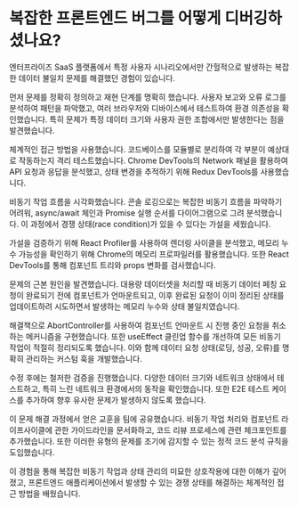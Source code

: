 # 복잡한 프론트엔드 버그를 어떻게 디버깅하셨나요?

엔터프라이즈 SaaS 플랫폼에서 특정 사용자 시나리오에서만 간헐적으로 발생하는 복잡한 데이터 불일치 문제를 해결했던 경험이 있습니다.

먼저 문제를 정확히 정의하고 재현 단계를 명확히 했습니다. 사용자 보고와 오류 로그를 분석하여 패턴을 파악했고, 여러 브라우저와 디바이스에서 테스트하여 환경 의존성을 확인했습니다. 특히 문제가 특정 데이터 크기와 사용자 권한 조합에서만 발생한다는 점을 발견했습니다.

체계적인 접근 방법을 사용했습니다. 코드베이스를 모듈별로 분리하여 각 부분이 예상대로 작동하는지 격리 테스트했습니다. Chrome DevTools의 Network 패널을 활용하여 API 요청과 응답을 분석했고, 상태 변경을 추적하기 위해 Redux DevTools를 사용했습니다.

비동기 작업 흐름을 시각화했습니다. 콘솔 로깅으로는 복잡한 비동기 흐름을 파악하기 어려워, async/await 체인과 Promise 실행 순서를 다이어그램으로 그려 분석했습니다. 이 과정에서 경쟁 상태(race condition)가 있을 수 있다는 가설을 세웠습니다.

가설을 검증하기 위해 React Profiler를 사용하여 렌더링 사이클을 분석했고, 메모리 누수 가능성을 확인하기 위해 Chrome의 메모리 프로파일러를 활용했습니다. 또한 React DevTools를 통해 컴포넌트 트리와 props 변화를 검사했습니다.

문제의 근본 원인을 발견했습니다. 대용량 데이터셋을 처리할 때 비동기 데이터 페칭 요청이 완료되기 전에 컴포넌트가 언마운트되고, 이후 완료된 요청이 이미 정리된 상태를 업데이트하려 시도하면서 발생하는 메모리 누수와 상태 불일치였습니다.

해결책으로 AbortController를 사용하여 컴포넌트 언마운트 시 진행 중인 요청을 취소하는 메커니즘을 구현했습니다. 또한 useEffect 클린업 함수를 개선하여 모든 비동기 작업이 적절히 정리되도록 했습니다. 이와 함께 데이터 요청 상태(로딩, 성공, 오류)를 명확히 관리하는 커스텀 훅을 개발했습니다.

수정 후에는 철저한 검증을 진행했습니다. 다양한 데이터 크기와 네트워크 상태에서 테스트하고, 특히 느린 네트워크 환경에서의 동작을 확인했습니다. 또한 E2E 테스트 케이스를 추가하여 향후 유사한 문제가 발생하지 않도록 했습니다.

이 문제 해결 과정에서 얻은 교훈을 팀에 공유했습니다. 비동기 작업 처리와 컴포넌트 라이프사이클에 관한 가이드라인을 문서화하고, 코드 리뷰 프로세스에 관련 체크포인트를 추가했습니다. 또한 이러한 유형의 문제를 조기에 감지할 수 있는 정적 코드 분석 규칙을 도입했습니다.

이 경험을 통해 복잡한 비동기 작업과 상태 관리의 미묘한 상호작용에 대한 이해가 깊어졌고, 프론트엔드 애플리케이션에서 발생할 수 있는 경쟁 상태를 해결하는 체계적인 접근 방법을 배웠습니다.